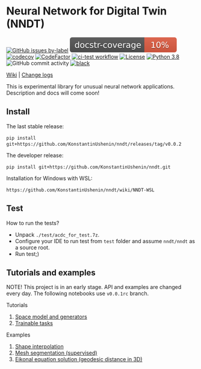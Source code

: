 # Neural Network for Digital Twin (NNDT)

[![GitHub issues by-label](https://img.shields.io/github/issues/KonstantinUshenin/nndt/good%20first%20issue)](https://github.com/KonstantinUshenin/nndt/issues?q=is%3Aissue+is%3Aopen+label%3A%22good+first+issue%22)
[![docstr_coverage](https://github.com/KonstantinUshenin/nndt/blob/main/badge.svg)](https://github.com/KonstantinUshenin/nndt)
[![codecov](https://codecov.io/gh/KonstantinUshenin/nndt/branch/main/graph/badge.svg)](https://codecov.io/gh/KonstantinUshenin/nndt)
[![CodeFactor](https://www.codefactor.io/repository/github/konstantinushenin/nndt/badge)](https://www.codefactor.io/repository/github/konstantinushenin/nndt)
[![ci-test workflow](https://github.com/KonstantinUshenin/nndt/actions/workflows/ci-test.yml/badge.svg)](https://github.com/KonstantinUshenin/nndt/actions/workflows/ci-test.yml)
[![License](https://img.shields.io/github/license/KonstantinUshenin/nndt)](https://github.com/KonstantinUshenin/nndt/blob/main/LICENSE)
[![Python 3.8](https://img.shields.io/badge/python-3.8-blue.svg)](https://www.python.org/downloads/release/python-380/)
![GitHub commit activity](https://img.shields.io/github/commit-activity/m/KonstantinUshenin/nndt)
[![black](https://img.shields.io/badge/code%20style-black-000000.svg)](https://github.com/psf/black)


[Wiki](https://github.com/KonstantinUshenin/nndt/wiki) | [Change logs](https://github.com/KonstantinUshenin/nndt/blob/v0.0.1rc/CHANGELOG.md)

This is experimental library for unusual neural network applications. Description and docs will come soon!

## Install
 
The last stable release:
```
pip install git+https://github.com/KonstantinUshenin/nndt/releases/tag/v0.0.2
```

The developer release:
```
pip install git+https://github.com/KonstantinUshenin/nndt.git
```

Installation for Windows with WSL:
```
https://github.com/KonstantinUshenin/nndt/wiki/NNDT-WSL
```

## Test

How to run the tests?
 - Unpack `./test/acdc_for_test.7z`.
 - Configure your IDE to run test from `test` folder and assume `nndt/nndt` as a source root.
 - Run test;)
 
## Tutorials and examples

NOTE! This project is in an early stage. API and examples are changed every day. 
The following notebooks use `v0.0.1rc` branch.

Tutorials
1. [Space model and generators](https://drive.google.com/file/d/16VEUCfcCtRQOYGqe6N2MBsIsD8OILufL/view?usp=sharing)
2. [Trainable tasks](https://drive.google.com/file/d/16ZnfqzL9VsGqnyWG4zV9uVcwFSvlHdYN/view?usp=sharing)

Examples
1. [Shape interpolation](https://github.com/KonstantinUshenin/nndt/blob/main/demos_preliminary/sdf_multiple_files.py)
2. [Mesh segmentation (supervised)](https://github.com/KonstantinUshenin/nndt/blob/main/demos_preliminary/mesh_segmentation.py)
3. [Eikonal equation solution (geodesic distance in 3D)](https://github.com/KonstantinUshenin/nndt/blob/main/demos_preliminary/eikonal_on_primitives.py)

